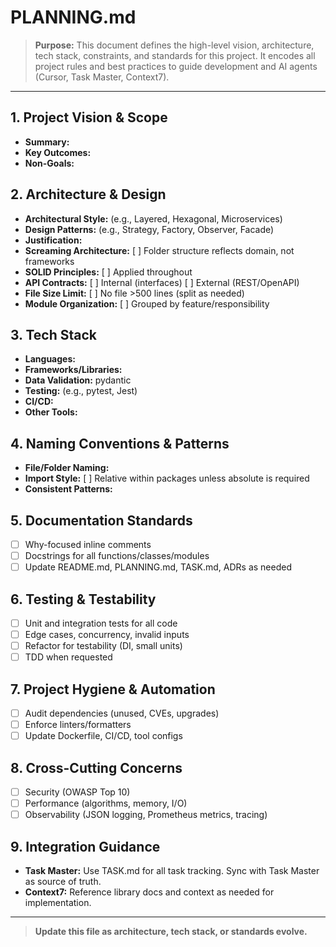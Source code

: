 # PLANNING.md

> **Purpose:** This document defines the high-level vision, architecture, tech stack, constraints, and standards for this project. It encodes all project rules and best practices to guide development and AI agents (Cursor, Task Master, Context7).

---

## 1. Project Vision & Scope
- **Summary:**
- **Key Outcomes:**
- **Non-Goals:**

## 2. Architecture & Design
- **Architectural Style:** (e.g., Layered, Hexagonal, Microservices)
- **Design Patterns:** (e.g., Strategy, Factory, Observer, Facade)
- **Justification:**
- **Screaming Architecture:** [ ] Folder structure reflects domain, not frameworks
- **SOLID Principles:** [ ] Applied throughout
- **API Contracts:** [ ] Internal (interfaces) [ ] External (REST/OpenAPI)
- **File Size Limit:** [ ] No file >500 lines (split as needed)
- **Module Organization:** [ ] Grouped by feature/responsibility

## 3. Tech Stack
- **Languages:**
- **Frameworks/Libraries:**
- **Data Validation:** pydantic
- **Testing:** (e.g., pytest, Jest)
- **CI/CD:**
- **Other Tools:**

## 4. Naming Conventions & Patterns
- **File/Folder Naming:**
- **Import Style:** [ ] Relative within packages unless absolute is required
- **Consistent Patterns:**

## 5. Documentation Standards
- [ ] Why-focused inline comments
- [ ] Docstrings for all functions/classes/modules
- [ ] Update README.md, PLANNING.md, TASK.md, ADRs as needed

## 6. Testing & Testability
- [ ] Unit and integration tests for all code
- [ ] Edge cases, concurrency, invalid inputs
- [ ] Refactor for testability (DI, small units)
- [ ] TDD when requested

## 7. Project Hygiene & Automation
- [ ] Audit dependencies (unused, CVEs, upgrades)
- [ ] Enforce linters/formatters
- [ ] Update Dockerfile, CI/CD, tool configs

## 8. Cross-Cutting Concerns
- [ ] Security (OWASP Top 10)
- [ ] Performance (algorithms, memory, I/O)
- [ ] Observability (JSON logging, Prometheus metrics, tracing)

## 9. Integration Guidance
- **Task Master:** Use TASK.md for all task tracking. Sync with Task Master as source of truth.
- **Context7:** Reference library docs and context as needed for implementation.

---

> **Update this file as architecture, tech stack, or standards evolve.** 